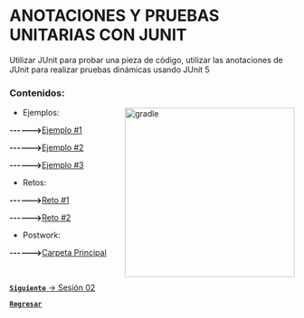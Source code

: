 # ANOTACIONES Y PRUEBAS UNITARIAS CON JUNIT

Utilizar JUnit para probar una pieza de código, utilizar las anotaciones de JUnit para realizar pruebas dinámicas usando JUnit 5

### Contenidos:

<img align="right" src="https://avatars.githubusercontent.com/u/874086?s=200&v=4" alt="gradle" width="300"/>

<ul>
    <li>
    Ejemplos:
    </li>
</ul>

<strong>------></strong>[Ejemplo #1](./ejemplos/ejemplo1/build.gradle)

<strong>------></strong>[Ejemplo #2](./ejemplos/ejemplo1/build.gradle)

<strong>------></strong>[Ejemplo #3](./ejemplos/ejemplo1/build.gradle)
<ul>
    <li>
    Retos:
    </li>
</ul>

<strong>------></strong>[Reto #1](./retos/reto1/src)

<strong>------></strong>[Reto #2](./retos/reto2/src)
  <ul>
    <li>
    Postwork:
    </li>
</ul>  

<strong>------></strong>[Carpeta Principal](./postwork)


<br>

[**`Siguiente`** -> Sesión 02](../Sesion2/Postwork)

[**`Regresar`**](./)
